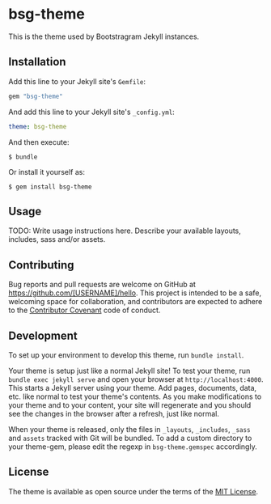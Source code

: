 # bsg-theme

This is the theme used by Bootstragram Jekyll instances.

## Installation

Add this line to your Jekyll site's `Gemfile`:

```ruby
gem "bsg-theme"
```

And add this line to your Jekyll site's `_config.yml`:

```yaml
theme: bsg-theme
```

And then execute:

    $ bundle

Or install it yourself as:

    $ gem install bsg-theme

## Usage

TODO: Write usage instructions here. Describe your available layouts, includes, sass and/or assets.

## Contributing

Bug reports and pull requests are welcome on GitHub at https://github.com/[USERNAME]/hello. This project is intended to be a safe, welcoming space for collaboration, and contributors are expected to adhere to the [Contributor Covenant](http://contributor-covenant.org) code of conduct.

## Development

To set up your environment to develop this theme, run `bundle install`.

Your theme is setup just like a normal Jekyll site! To test your theme, run `bundle exec jekyll serve` and open your browser at `http://localhost:4000`. This starts a Jekyll server using your theme. Add pages, documents, data, etc. like normal to test your theme's contents. As you make modifications to your theme and to your content, your site will regenerate and you should see the changes in the browser after a refresh, just like normal.

When your theme is released, only the files in `_layouts`, `_includes`, `_sass` and `assets` tracked with Git will be bundled.
To add a custom directory to your theme-gem, please edit the regexp in `bsg-theme.gemspec` accordingly.

## License

The theme is available as open source under the terms of the [MIT License](https://opensource.org/licenses/MIT).
